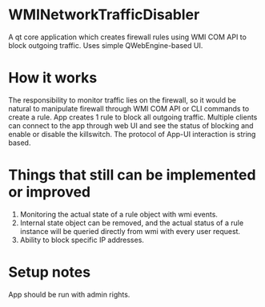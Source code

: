 # WMINetworkTrafficDisabler
A qt core application which creates firewall rules using WMI COM API to block outgoing traffic. Uses simple QWebEngine-based UI.

# How it works
The responsibility to monitor traffic lies on the firewall, so it would be natural to manipulate firewall through WMI COM API or CLI commands to create a rule. App creates 1 rule to block all outgoing traffic. Multiple clients can connect to the app through web UI and see the status of blocking and enable or disable the killswitch. The protocol of App-UI interaction is string based.

# Things that still can be implemented or improved
1. Monitoring the actual state of a rule object with wmi events.
2. Internal state object can be removed, and the actual status of a rule instance will be queried directly from wmi with every user request.
3. Ability to block specific IP addresses.

# Setup notes
App should be run with admin rights.
